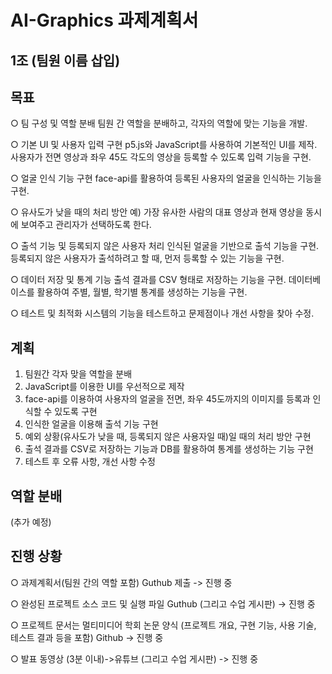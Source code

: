 # AI-Graphics 과제계획서

## 1조 (팀원 이름 삽입)

## 목표

○ 팀 구성 및 역할 분배
팀원 간 역할을 분배하고, 각자의 역할에 맞는 기능을 개발.
 
○ 기본 UI 및 사용자 입력 구현
p5.js와 JavaScript를 사용하여 기본적인 UI를 제작.
사용자가 전면 영상과 좌우 45도 각도의 영상을 등록할 수 있도록 입력 기능을 구현.

○ 얼굴 인식 기능 구현
face-api를 활용하여 등록된 사용자의 얼굴을 인식하는 기능을 구현.

○ 유사도가 낮을 때의 처리 방안
예) 가장 유사한 사람의 대표 영상과 현재 영상을 동시에 보여주고 관리자가 선택하도록 한다.

○ 출석 기능 및 등록되지 않은 사용자 처리
인식된 얼굴을 기반으로 출석 기능을 구현.
등록되지 않은 사용자가 출석하려고 할 때, 먼저 등록할 수 있는 기능을 구현.

○ 데이터 저장 및 통계 기능
출석 결과를 CSV 형태로 저장하는 기능을 구현.
데이터베이스를 활용하여 주별, 월별, 학기별 통계를 생성하는 기능을 구현.

○ 테스트 및 최적화
시스템의 기능을 테스트하고 문제점이나 개선 사항을 찾아 수정.

## 계획
1. 팀원간 각자 맞을 역할을 분배
2. JavaScript를 이용한 UI를 우선적으로 제작
3. face-api를 이용하여 사용자의 얼굴을 전면, 좌우 45도까지의 이미지를 등록과 인식할 수 있도록 구현
4. 인식한 얼굴을 이용해 출석 기능 구현
5. 예외 상황(유사도가 낮을 때, 등록되지 않은 사용자일 때)일 때의 처리 방안 구현
6. 출석 결과를 CSV로 저장하는 기능과 DB를 활용하여 통계를 생성하는 기능 구현
7. 테스트 후 오류 사항, 개선 사항 수정

## 역할 분배
(추가 예정)


## 진행 상황
○ 과제계획서(팀원 간의 역할 포함) Guthub 제출 -> 진행 중

○ 완성된 프로젝트 소스 코드 및 실행 파일 Guthub (그리고 수업 게시판) -> 진행 중

○ 프로젝트 문서는 멀티미디어 학회 논문 양식 (프로젝트 개요, 구현 기능, 사용 기술, 테스트 결과 등을 포함) Github -> 진행 중

○ 발표 동영상 (3분 이내)->유튜브 (그리고 수업 게시판) -> 진행 중
